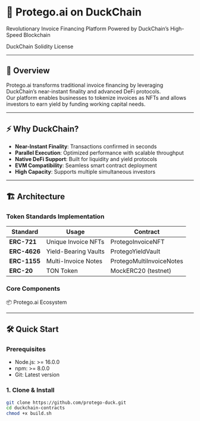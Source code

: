 # 🌊 Protego.ai on DuckChain  
Revolutionary Invoice Financing Platform Powered by DuckChain’s High-Speed Blockchain  

DuckChain Solidity License  

---

## 🚀 Overview  
Protego.ai transforms traditional invoice financing by leveraging DuckChain’s near-instant finality and advanced DeFi protocols.  
Our platform enables businesses to tokenize invoices as NFTs and allows investors to earn yield by funding working capital needs.  

---

## ⚡ Why DuckChain?  
- **Near-Instant Finality**: Transactions confirmed in seconds  
- **Parallel Execution**: Optimized performance with scalable throughput  
- **Native DeFi Support**: Built for liquidity and yield protocols  
- **EVM Compatibility**: Seamless smart contract deployment  
- **High Capacity**: Supports multiple simultaneous investors  

---

## 🏗️ Architecture  

### Token Standards Implementation  
| Standard | Usage | Contract |  
|----------|-------|----------|  
| **ERC-721** | Unique Invoice NFTs | ProtegoInvoiceNFT |  
| **ERC-4626** | Yield-Bearing Vaults | ProtegoYieldVault |  
| **ERC-1155** | Multi-Invoice Notes | ProtegoMultiInvoiceNotes |  
| **ERC-20** | TON Token | MockERC20 (testnet) |  

### Core Components  
📦 Protego.ai Ecosystem  


---

## 🛠️ Quick Start  

### Prerequisites  
- Node.js: >= 16.0.0  
- npm: >= 8.0.0  
- Git: Latest version  

### 1. Clone & Install  
```bash
git clone https://github.com/protego-duck.git
cd duckchain-contracts
chmod +x build.sh

